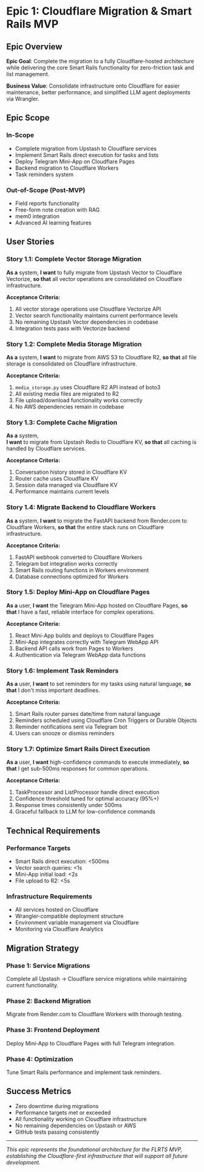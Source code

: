 # Epic 1: Cloudflare Migration & Smart Rails MVP

## Epic Overview

**Epic Goal**: Complete the migration to a fully Cloudflare-hosted architecture while delivering the core Smart Rails functionality for zero-friction task and list management.

**Business Value**: Consolidate infrastructure onto Cloudflare for easier maintenance, better performance, and simplified LLM agent deployments via Wrangler.

## Epic Scope

### In-Scope
- Complete migration from Upstash to Cloudflare services
- Implement Smart Rails direct execution for tasks and lists
- Deploy Telegram Mini-App on Cloudflare Pages
- Backend migration to Cloudflare Workers
- Task reminders system

### Out-of-Scope (Post-MVP)
- Field reports functionality
- Free-form note creation with RAG
- mem0 integration
- Advanced AI learning features

## User Stories

### Story 1.1: Complete Vector Storage Migration
**As a** system,
**I want** to fully migrate from Upstash Vector to Cloudflare Vectorize,
**so that** all vector operations are consolidated on Cloudflare infrastructure.

**Acceptance Criteria:**
1. All vector storage operations use Cloudflare Vectorize API
2. Vector search functionality maintains current performance levels
3. No remaining Upstash Vector dependencies in codebase
4. Integration tests pass with Vectorize backend

### Story 1.2: Complete Media Storage Migration  
**As a** system,
**I want** to migrate from AWS S3 to Cloudflare R2,
**so that** all file storage is consolidated on Cloudflare infrastructure.

**Acceptance Criteria:**
1. `media_storage.py` uses Cloudflare R2 API instead of boto3
2. All existing media files are migrated to R2
3. File upload/download functionality works correctly
4. No AWS dependencies remain in codebase

### Story 1.3: Complete Cache Migration
**As a** system,  
**I want** to migrate from Upstash Redis to Cloudflare KV,
**so that** all caching is handled by Cloudflare services.

**Acceptance Criteria:**
1. Conversation history stored in Cloudflare KV
2. Router cache uses Cloudflare KV
3. Session data managed via Cloudflare KV
4. Performance maintains current levels

### Story 1.4: Migrate Backend to Cloudflare Workers
**As a** system,
**I want** to migrate the FastAPI backend from Render.com to Cloudflare Workers,
**so that** the entire stack runs on Cloudflare infrastructure.

**Acceptance Criteria:**
1. FastAPI webhook converted to Cloudflare Workers
2. Telegram bot integration works correctly
3. Smart Rails routing functions in Workers environment
4. Database connections optimized for Workers

### Story 1.5: Deploy Mini-App on Cloudflare Pages
**As a** user,
**I want** the Telegram Mini-App hosted on Cloudflare Pages,
**so that** I have a fast, reliable interface for complex operations.

**Acceptance Criteria:**
1. React Mini-App builds and deploys to Cloudflare Pages
2. Mini-App integrates correctly with Telegram WebApp API
3. Backend API calls work from Pages to Workers
4. Authentication via Telegram WebApp data functions

### Story 1.6: Implement Task Reminders
**As a** user,
**I want** to set reminders for my tasks using natural language,
**so that** I don't miss important deadlines.

**Acceptance Criteria:**
1. Smart Rails router parses date/time from natural language
2. Reminders scheduled using Cloudflare Cron Triggers or Durable Objects
3. Reminder notifications sent via Telegram bot
4. Users can snooze or dismiss reminders

### Story 1.7: Optimize Smart Rails Direct Execution
**As a** user,
**I want** high-confidence commands to execute immediately,
**so that** I get sub-500ms responses for common operations.

**Acceptance Criteria:**
1. TaskProcessor and ListProcessor handle direct execution
2. Confidence threshold tuned for optimal accuracy (95%+)
3. Response times consistently under 500ms
4. Graceful fallback to LLM for low-confidence commands

## Technical Requirements

### Performance Targets
- Smart Rails direct execution: <500ms
- Vector search queries: <1s  
- Mini-App initial load: <2s
- File upload to R2: <5s

### Infrastructure Requirements
- All services hosted on Cloudflare
- Wrangler-compatible deployment structure
- Environment variable management via Cloudflare
- Monitoring via Cloudflare Analytics

## Migration Strategy

### Phase 1: Service Migrations
Complete all Upstash → Cloudflare service migrations while maintaining current functionality.

### Phase 2: Backend Migration
Migrate from Render.com to Cloudflare Workers with thorough testing.

### Phase 3: Frontend Deployment
Deploy Mini-App to Cloudflare Pages with full Telegram integration.

### Phase 4: Optimization
Tune Smart Rails performance and implement task reminders.

## Success Metrics

- Zero downtime during migrations
- Performance targets met or exceeded
- All functionality working on Cloudflare infrastructure
- No remaining dependencies on Upstash or AWS
- GitHub tests passing consistently

---

*This epic represents the foundational architecture for the FLRTS MVP, establishing the Cloudflare-first infrastructure that will support all future development.*